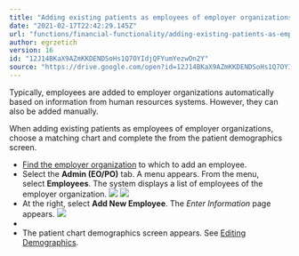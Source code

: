 ```yaml
---
title: "Adding existing patients as employees of employer organizations"
date: "2021-02-17T22:42:29.145Z"
url: "functions/financial-functionality/adding-existing-patients-as-employees-of-employer-organizations.html"
author: egrzetich
version: 16
id: "12J14BKaX9AZmKKDENDSoHs1Q7OYIdjQFYumYezwOn2Y"
source: "https://drive.google.com/open?id=12J14BKaX9AZmKKDENDSoHs1Q7OYIdjQFYumYezwOn2Y"
---
```

Typically, employees are added to employer organizations automatically based on information from human resources systems. However, they can also be added manually.

When adding existing patients as employees of employer organizations, choose a matching chart and complete the from the patient demographics screen.

* [Find the employer organization](finding-employer-organizations.html) to which to add an employee.
* Select the <strong>Admin (EO/PO)</strong> tab. A menu appears. From the menu, select <strong>Employees</strong>. The system displays a list of employees of the employer organization.  ![](adding-existing-patients-as-employees-of-employer-organizations.images/image1.png)  ![](adding-existing-patients-as-employees-of-employer-organizations.images/image2.png) 
* At the right, select <strong>Add New Employee</strong>. The <em>Enter Information</em> page appears.  ![](adding-existing-patients-as-employees-of-employer-organizations.images/image3.png)
* 
* The patient chart demographics screen appears. See [Editing Demographics](https://confluence.mieweb.com/display/DOCS10/Editing+Demographics).
